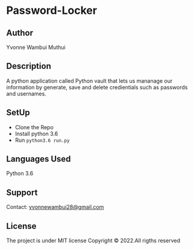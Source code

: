 # Password-Locker

## Author
Yvonne Wambui Muthui

## Description 
A python application called Python vault that lets us mananage our information by generate, save and delete credientials such as passwords and usernames.

## SetUp
- Clone the Repo
- Install python 3.6
- Run `python3.6 run.py`

## Languages Used
Python 3.6

## Support
Contact: yvonnewambui28@gmail.com

## License
The project is under MIT license Copyright © 2022.All rigths reserved





